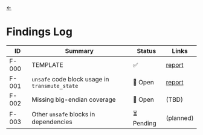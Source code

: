 [<-](./README.md)
# Findings Log

| ID    | Summary                                                    | Status     | Links                                   |
| ----- | ---------------------------------------------------------- | ---------- | --------------------------------------- |
| F-000 | TEMPLATE  | ✅  | [report](./findings/template.md) |
| F-001 | `unsafe` code block usage in `transmute_state`  | 🔧 Open | [report](./findings/f001_unsafe.md) |
| F-002 | Missing big-endian coverage                                | 🔧 Open    | (TBD)                               |
| F-003 | Other `unsafe` blocks in dependencies                         | ⏳ Pending  | (planned)                                   |
